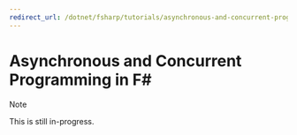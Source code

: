 ```yaml
---
redirect_url: /dotnet/fsharp/tutorials/asynchronous-and-concurrent-programming/async
---
```


# Asynchronous and Concurrent Programming in F# #

> [!NOTE]
This is still in-progress.